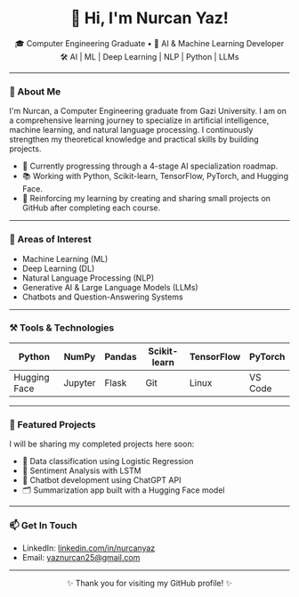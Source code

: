 <h1 align="center">👋 Hi, I'm Nurcan Yaz!</h1>

<p align="center">
🎓 Computer Engineering Graduate • 🤖 AI & Machine Learning Developer <br>
🛠️ AI | ML | Deep Learning | NLP | Python | LLMs <br>
</p>

---

### 🚀 About Me

I'm Nurcan, a Computer Engineering graduate from Gazi University. I am on a comprehensive learning journey to specialize in artificial intelligence, machine learning, and natural language processing. I continuously strengthen my theoretical knowledge and practical skills by building projects.

- 🔭 Currently progressing through a 4-stage AI specialization roadmap.
- 📚 Working with Python, Scikit-learn, TensorFlow, PyTorch, and Hugging Face.
- 🌱 Reinforcing my learning by creating and sharing small projects on GitHub after completing each course.

---

### 🧠 Areas of Interest

- Machine Learning (ML)
- Deep Learning (DL)
- Natural Language Processing (NLP)
- Generative AI & Large Language Models (LLMs)
- Chatbots and Question-Answering Systems

---

### ⚒️ Tools & Technologies

| Python | NumPy | Pandas | Scikit-learn | TensorFlow | PyTorch |
|--------|-------|--------|--------------|------------|---------|
| Hugging Face | Jupyter | Flask | Git | Linux | VS Code |

---

### 📌 Featured Projects

I will be sharing my completed projects here soon:
- 🎯 Data classification using Logistic Regression
- 🧠 Sentiment Analysis with LSTM
- 💬 Chatbot development using ChatGPT API
- 🗂️ Summarization app built with a Hugging Face model

---

### 📫 Get In Touch

- LinkedIn: [linkedin.com/in/nurcanyaz](https://www.linkedin.com/in/nurcanyaz)  
- Email: yaznurcan25@gmail.com

---

<p align="center">
✨ Thank you for visiting my GitHub profile! ✨
</p>
